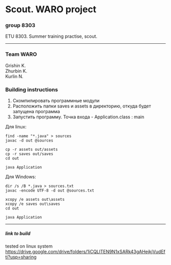 # Scout. WARO project
### group 8303
ETU 8303. Summer training practise, scout.  

---

### Team WARO
Grishin K.  
Zhurbin K.  
Kurlin N.  

### Building instructions
1. Скомпилировать программные модули  
2. Расположить папки saves и assets в директорию, откуда будет запущена программа  
3. Запустить программу. Точка входа - Application.class : main   

Для linux:
```
find -name "*.java" > sources
javac -d out @sources

cp -r assets out/assets
cp -r saves out/saves
cd out

java Application
```
Для Windows:
```
dir /s /B *.java > sources.txt
javac -encode UTF-8 -d out @sources.txt

xcopy /e assets out\assets
xcopy /e saves out\saves
cd out

java Application
```

---

##### link to build  
tested on linux system
https://drive.google.com/drive/folders/1iCQLlTEN9N1xSARk43gAHejkjVudEfti?usp=sharing
